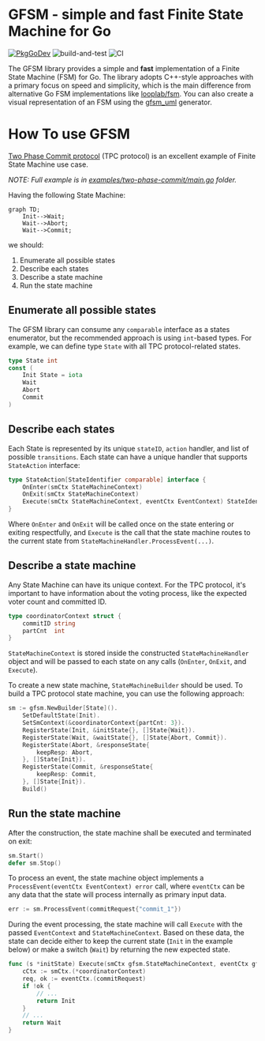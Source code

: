 # GFSM - simple and fast Finite State Machine for Go

[![PkgGoDev](https://pkg.go.dev/badge/github.com/astavonin/gfsm)](https://pkg.go.dev/github.com/astavonin/gfsm)
![build-and-test](https://github.com/astavonin/gfsm/actions/workflows/go.yml/badge.svg)
![CI](https://github.com/astavonin/gfsm/actions/workflows/staticcheck-action.yml/badge.svg)

The GFSM library provides a simple and **fast** implementation of a Finite State Machine (FSM) for Go. The library adopts C++-style approaches with a primary focus on speed and simplicity, which is the main difference from alternative Go FSM implementations like [looplab/fsm](https://github.com/looplab/fsm). You can also create a visual representation of an FSM using the [gfsm_uml](./GFSM_UML.md) generator.

# How To use GFSM

[Two Phase Commit protocol](https://en.wikipedia.org/wiki/Two-phase_commit_protocol) (TPC protocol) is an excellent example of Finite State Machine use case.

*NOTE: Full example is in [examples/two-phase-commit/main.go]() folder.*

Having the following State Machine:

```mermaid
graph TD;
    Init-->Wait;
    Wait-->Abort;
    Wait-->Commit;
```
 we should:
1. Enumerate all possible states
2. Describe each states
3. Describe a state machine
4. Run the state machine

## Enumerate all possible states

The GFSM library can consume any `comparable` interface as a states enumerator, but the recommended approach is using `int`-based types. For example, we can define type `State` with all TPC protocol-related states.

```go
type State int
const (
    Init State = iota
    Wait
    Abort
    Commit
)
```

## Describe each states

Each State is represented by its unique `stateID`, `action` handler, and list of possible `transitions`. Each state can have a unique handler that supports `StateAction` interface:

```go
type StateAction[StateIdentifier comparable] interface {
	OnEnter(smCtx StateMachineContext)
	OnExit(smCtx StateMachineContext)
	Execute(smCtx StateMachineContext, eventCtx EventContext) StateIdentifier
}
```
Where `OnEnter` and `OnExit` will be called once on the state entering or exiting respectfully, and `Execute` is the call that the state machine routes to the current state from `StateMachineHandler.ProcessEvent(...)`.

## Describe a state machine

Any State Machine can have its unique context. For the TPC protocol, it's important to have information about the voting process, like the expected voter count and committed ID.
```go
type coordinatorContext struct {
	commitID string
	partCnt  int
}
```
`StateMachineContext` is stored inside the constructed `StateMachineHandler` object and will be passed to each state on any calls (`OnEnter`, `OnExit`, and `Execute`).

To create a new state machine, `StateMachineBuilder` should be used. To build a TPC protocol state machine, you can use the following approach:

```go
sm := gfsm.NewBuilder[State]().
    SetDefaultState(Init).
    SetSmContext(&coordinatorContext{partCnt: 3}).
    RegisterState(Init, &initState{}, []State{Wait}).
    RegisterState(Wait, &waitState{}, []State{Abort, Commit}).
    RegisterState(Abort, &responseState{
        keepResp: Abort,
    }, []State{Init}).
    RegisterState(Commit, &responseState{
        keepResp: Commit,
    }, []State{Init}).
    Build()
```
## Run the state machine

After the construction, the state machine shall be executed and terminated on exit:

```go
sm.Start()
defer sm.Stop()
```

To process an event, the state machine object implements a `ProcessEvent(eventCtx EventContext) error` call, where `eventCtx` can be any data that the state will process internally as primary input data.

```go
err := sm.ProcessEvent(commitRequest{"commit_1"})
```

During the event processing, the state machine will call `Execute` with the passed `EventContext` and `StateMachineContext`. Based on these data, the state can decide either to keep the current state (`Init` in the example below) or make a switch (`Wait`) by returning the new expected state.

```go
func (s *initState) Execute(smCtx gfsm.StateMachineContext, eventCtx gfsm.EventContext) State {
	cCtx := smCtx.(*coordinatorContext)
	req, ok := eventCtx.(commitRequest)
	if !ok {
		// ...
		return Init
	}
	// ...
	return Wait
}
```

